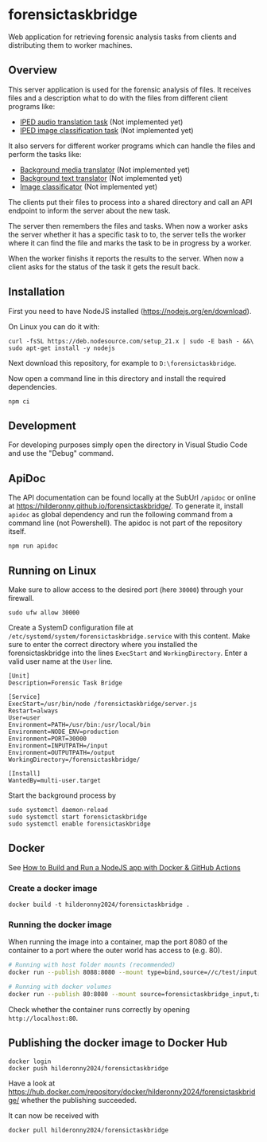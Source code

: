 # forensictaskbridge

Web application for retrieving forensic analysis tasks from clients and distributing them to worker machines.

## Overview

This server application is used for the forensic analysis of files. It receives files and a description what to do with the files from different client programs like:

- [IPED audio translation task](https://github.com/hilderonny/iped-audiotranslatetask) (Not implemented yet)
- [IPED image classification task](https://github.com/hilderonny/iped-imageclassificationtask) (Not implemented yet)

It also servers for different worker programs which can handle the files and perform the tasks like:

- [Background media translator](https://github.com/hilderonny/background-media-translator) (Not implemented yet)
- [Background text translator](https://github.com/hilderonny/background-text-translator) (Not implemented yet)
- [Image classificator](https://github.com/hilderonny/image-classificator) (Not implemented yet)

The clients put their files to process into a shared directory and call an API endpoint to inform the server about the new task.

The server then remembers the files and tasks. When now a worker asks the server whether it has a specific task to to, the server tells the worker where it can find the file and marks the task to be in progress by a worker.

When the worker finishs it reports the results to the server. When now a client asks for the status of the task it gets the result back.

## Installation

First you need to have NodeJS installed (https://nodejs.org/en/download).

On Linux you can do it with:

```
curl -fsSL https://deb.nodesource.com/setup_21.x | sudo -E bash - &&\
sudo apt-get install -y nodejs
```

Next download this repository, for example to `D:\forensictaskbridge`.

Now open a command line in this directory and install the required dependencies.

```
npm ci
```

## Development

For developing purposes simply open the directory in Visual Studio Code and use the "Debug" command.

## ApiDoc

The API documentation can be found locally at the SubUrl `/apidoc` or online at https://hilderonny.github.io/forensictaskbridge/. To generate it, install `apidoc` as global dependency and run the following command from a command line (not Powershell).
The apidoc is not part of the repository itself.

```
npm run apidoc
```

## Running on Linux

Make sure to allow access to the desired port (here `30000`) through your firewall.

```
sudo ufw allow 30000
```

Create a SystemD configuration file at `/etc/systemd/system/forensictaskbridge.service` with this content.
Make sure to enter the correct directory where you installed the forensictaskbridge into the lines `ExecStart` and `WorkingDirectory`.
Enter a valid user name at the `User` line.

```
[Unit]
Description=Forensic Task Bridge

[Service]
ExecStart=/usr/bin/node /forensictaskbridge/server.js
Restart=always
User=user
Environment=PATH=/usr/bin:/usr/local/bin
Environment=NODE_ENV=production
Environment=PORT=30000
Environment=INPUTPATH=/input
Environment=OUTPUTPATH=/output
WorkingDirectory=/forensictaskbridge/

[Install]
WantedBy=multi-user.target
```

Start the background process by

```
sudo systemctl daemon-reload
sudo systemctl start forensictaskbridge
sudo systemctl enable forensictaskbridge
```

## Docker

See [How to Build and Run a NodeJS app with Docker & GitHub Actions](https://blog.devgenius.io/how-to-build-and-run-a-nodejs-app-with-docker-github-actions-59eb264dfef5)

### Create a docker image

```
docker build -t hilderonny2024/forensictaskbridge . 
```

### Running the docker image

When running the image into a container, map the port 8080 of the container to a port where the
outer world has access to (e.g. 80).

```sh
# Running with host folder mounts (recommended)
docker run --publish 8088:8080 --mount type=bind,source=//c/test/input,target=/input --mount type=bind,source=//c/test/output,target=/output hilderonny2024/forensictaskbridge

# Running with docker volumes
docker run --publish 80:8080 --mount source=forensictaskbridge_input,target=/input --mount source=forensictaskbridge_output,target=/output hilderonny2024/forensictaskbridge
```

Check whether the container runs correctly by opening `http://localhost:80`.

## Publishing the docker image to Docker Hub

```
docker login
docker push hilderonny2024/forensictaskbridge
```

Have a look at https://hub.docker.com/repository/docker/hilderonny2024/forensictaskbridge/ whether the publishing succeeded.

It can now be received with

```
docker pull hilderonny2024/forensictaskbridge
```